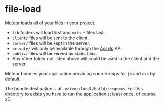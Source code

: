 # file-load

Meteor loads all of your files in your project.

- `lib` folders will load first and `main.*` files last.
- `client/` files will be sent to the client.
- `server/` files will be kept in the server.
- `private/` will only be available through the [Assets](http://docs.meteor.com/#/full/assets) API.
- `public/` files will be served as static files.
- Any other folder not listed above will could be used in the client and the server.

Meteor bundles your application providing source maps for `js` and `css` by default.

The bundle destination is at `.meteor/local/build/programs`. For this directory to exists you have to run the application at least once, of course xD.
